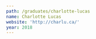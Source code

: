 ```yaml
---
path: /graduates/charlotte-lucas
name: Charlotte Lucas
website: 'http://charlu.ca/'
year: 2018
---
```



